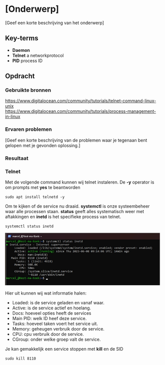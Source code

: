 # [Onderwerp]
[Geef een korte beschrijving van het onderwerp]

## Key-terms
- **Daemon** 
- **Telnet** a networkprotocol
- **PID** process ID


## Opdracht
### Gebruikte bronnen
https://www.digitalocean.com/community/tutorials/telnet-command-linux-unix  
https://www.digitalocean.com/community/tutorials/process-management-in-linux  

### Ervaren problemen
[Geef een korte beschrijving van de problemen waar je tegenaan bent gelopen met je gevonden oplossing.]

### Resultaat
### Telnet
Met de volgende command kunnen wij telnet instaleren. De **-y** operator is om prompts met **yes** te beantworden
```
sudo apt install telnetd -y
``` 

Om te kijken of de service nu draaid.
**systemctl** is onze systeembeheer waar alle processen staan. **status** geeft alles systematisch weer met aftakkingen en **inetd** is het specifieke process van telnet.
```
systemctl status inetd
```
![Screenshot systeembeheer status telnet](../00_includes/LNX-06/Linux-systeembeheer-status-telnet.jpg)

Hier uit kunnen wij wat informatie halen:
- Loaded: is de service geladen en vanaf waar.
- Active: is de service actief en hoelang.
- Docs: hoeveel opties heeft de services
- Main PID: welk ID heef deze service.
- Tasks: hoeveel taken voert het service uit.
- Memory: geheugen verbruik door de service.
- CPU: cpu verbruik door de service.
- CGroup: onder welke groep valt de service.

Je kan gemakkelijk een service stoppen met **kill** en de SID
```
sudo kill 8110
```


